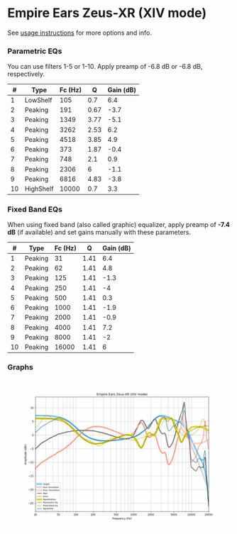 # Empire Ears Zeus-XR (XIV mode)
See [usage instructions](https://github.com/jaakkopasanen/AutoEq#usage) for more options and info.

### Parametric EQs
You can use filters 1-5 or 1-10. Apply preamp of -6.8 dB or -6.8 dB, respectively.

|   # | Type      |   Fc (Hz) |    Q |   Gain (dB) |
|-----|-----------|-----------|------|-------------|
|   1 | LowShelf  |       105 | 0.7  |         6.4 |
|   2 | Peaking   |       191 | 0.67 |        -3.7 |
|   3 | Peaking   |      1349 | 3.77 |        -5.1 |
|   4 | Peaking   |      3262 | 2.53 |         6.2 |
|   5 | Peaking   |      4518 | 3.85 |         4.9 |
|   6 | Peaking   |       373 | 1.87 |        -0.4 |
|   7 | Peaking   |       748 | 2.1  |         0.9 |
|   8 | Peaking   |      2306 | 6    |        -1.1 |
|   9 | Peaking   |      6816 | 4.83 |        -3.8 |
|  10 | HighShelf |     10000 | 0.7  |         3.3 |

### Fixed Band EQs
When using fixed band (also called graphic) equalizer, apply preamp of **-7.4 dB** (if available) and set gains manually with these parameters.

|   # | Type    |   Fc (Hz) |    Q |   Gain (dB) |
|-----|---------|-----------|------|-------------|
|   1 | Peaking |        31 | 1.41 |         6.4 |
|   2 | Peaking |        62 | 1.41 |         4.8 |
|   3 | Peaking |       125 | 1.41 |        -1.3 |
|   4 | Peaking |       250 | 1.41 |        -4   |
|   5 | Peaking |       500 | 1.41 |         0.3 |
|   6 | Peaking |      1000 | 1.41 |        -1.9 |
|   7 | Peaking |      2000 | 1.41 |        -0.9 |
|   8 | Peaking |      4000 | 1.41 |         7.2 |
|   9 | Peaking |      8000 | 1.41 |        -2   |
|  10 | Peaking |     16000 | 1.41 |         6   |

### Graphs
![](./Empire%20Ears%20Zeus-XR%20(XIV%20mode).png)
